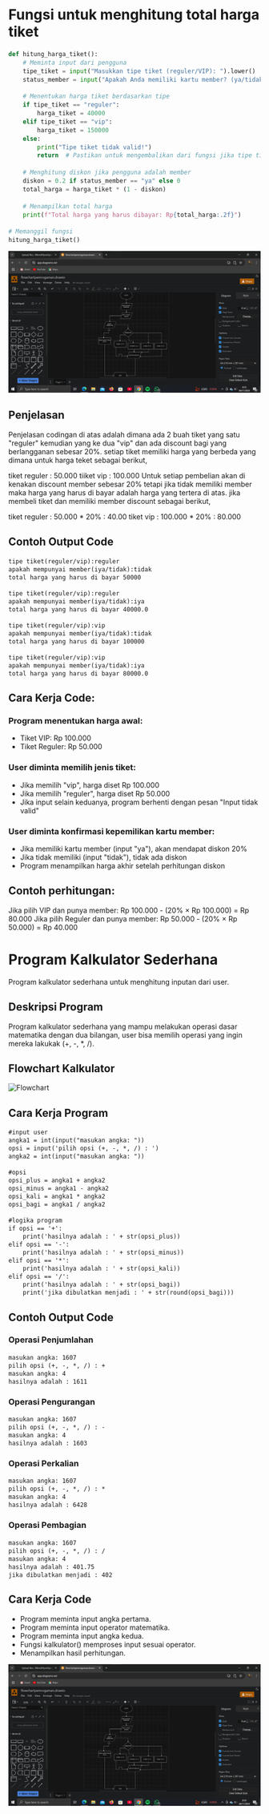 # Fungsi untuk menghitung total harga tiket
```python
def hitung_harga_tiket():
    # Meminta input dari pengguna
    tipe_tiket = input("Masukkan tipe tiket (reguler/VIP): ").lower()
    status_member = input("Apakah Anda memiliki kartu member? (ya/tidak): ").lower()

    # Menentukan harga tiket berdasarkan tipe
    if tipe_tiket == "reguler":
        harga_tiket = 40000
    elif tipe_tiket == "vip":
        harga_tiket = 150000
    else:
        print("Tipe tiket tidak valid!")
        return  # Pastikan untuk mengembalikan dari fungsi jika tipe tidak valid
    
    # Menghitung diskon jika pengguna adalah member
    diskon = 0.2 if status_member == "ya" else 0
    total_harga = harga_tiket * (1 - diskon)

    # Menampilkan total harga
    print(f"Total harga yang harus dibayar: Rp{total_harga:.2f}")

# Memanggil fungsi
hitung_harga_tiket()
```

![Flowchart](flowchart.png)


## Penjelasan 
Penjelasan codingan di atas adalah dimana ada 2 buah tiket yang satu "reguler" kemudian yang ke dua "vip" dan ada discount bagi yang berlangganan sebesar 20%. setiap tiket memiliki harga yang berbeda yang dimana untuk harga teket sebagai berikut,

tiket reguler : 50.000
tiiket vip : 100.000
Untuk setiap pembelian akan di kenakan discount member sebesar 20% tetapi jika tidak memiliki member maka harga yang harus di bayar adalah harga yang tertera di atas. jika membeli tiket dan memiliki member discount sebagai berikut,

tiket reguler : 50.000 * 20%
              : 40.00
tiket vip     : 100.000 * 20%
              : 80.000

## Contoh Output Code
````
tipe tiket(reguler/vip):reguler
apakah mempunyai member(iya/tidak):tidak
total harga yang harus di bayar 50000

tipe tiket(reguler/vip):reguler
apakah mempunyai member(iya/tidak):iya
total harga yang harus di bayar 40000.0

tipe tiket(reguler/vip):vip
apakah mempunyai member(iya/tidak):tidak
total harga yang harus di bayar 100000

tipe tiket(reguler/vip):vip
apakah mempunyai member(iya/tidak):iya
total harga yang harus di bayar 80000.0
````

## Cara Kerja Code:

### Program menentukan harga awal:
- Tiket VIP: Rp 100.000
- Tiket Reguler: Rp 50.000
  
### User diminta memilih jenis tiket:
- Jika memilih "vip", harga diset Rp 100.000
- Jika memilih "reguler", harga diset Rp 50.000
- Jika input selain keduanya, program berhenti dengan pesan "Input tidak valid"

### User diminta konfirmasi kepemilikan kartu member:
- Jika memiliki kartu member (input "ya"), akan mendapat diskon 20%
- Jika tidak memiliki (input "tidak"), tidak ada diskon
- Program menampilkan harga akhir setelah perhitungan diskon


## Contoh perhitungan:
Jika pilih VIP dan punya member: Rp 100.000 - (20% × Rp 100.000) = Rp 80.000
Jika pilih Reguler dan punya member: Rp 50.000 - (20% × Rp 50.000) = Rp 40.000


# Program Kalkulator Sederhana
Program kalkulator sederhana untuk menghitung inputan dari user.

## Deskripsi Program
Program kalkulator sederhana yang mampu melakukan operasi dasar matematika dengan dua bilangan, user bisa memilih operasi yang ingin mereka lakukak (+, -, *, /).

## Flowchart Kalkulator

![Flowchart](Diagram_Kalkulator.png)


## Cara Kerja Program

````
#input user
angka1 = int(input("masukan angka: "))
opsi = input('pilih opsi (+, -, *, /) : ')
angka2 = int(input("masukan angka: "))

#opsi
opsi_plus = angka1 + angka2
opsi_minus = angka1 - angka2
opsi_kali = angka1 * angka2
opsi_bagi = angka1 / angka2

#logika program
if opsi == '+':
    print('hasilnya adalah : ' + str(opsi_plus))
elif opsi == '-':
    print('hasilnya adalah : ' + str(opsi_minus))
elif opsi == '*':
    print('hasilnya adalah : ' + str(opsi_kali))
elif opsi == '/':
    print('hasilnya adalah : ' + str(opsi_bagi))
    print('jika dibulatkan menjadi : ' + str(round(opsi_bagi)))
````

## Contoh Output Code

### Operasi Penjumlahan
````
masukan angka: 1607  
pilih opsi (+, -, *, /) : +
masukan angka: 4
hasilnya adalah : 1611
````

### Operasi Pengurangan
````
masukan angka: 1607
pilih opsi (+, -, *, /) : -
masukan angka: 4
hasilnya adalah : 1603
````

### Operasi Perkalian
````
masukan angka: 1607
pilih opsi (+, -, *, /) : *   
masukan angka: 4
hasilnya adalah : 6428
````

### Operasi Pembagian
````
masukan angka: 1607
pilih opsi (+, -, *, /) : /
masukan angka: 4
hasilnya adalah : 401.75
jika dibulatkan menjadi : 402
````

## Cara Kerja Code

- Program meminta input angka pertama.
- Program meminta input operator matematika.
- Program meminta input angka kedua.
- Fungsi kalkulator() memproses input sesuai operator.
- Menampilkan hasil perhitungan.

![Flowchart](flowchartkalkulator.png)
